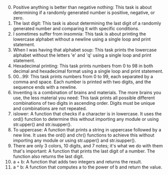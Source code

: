 0. Positive anything is better than negative nothing: This task is about determining if a randomly generated number is positive, negative, or zero.
1. The last digit: This task is about determining the last digit of a randomly generated number and comparing it with specific conditions.
2. I sometimes suffer from insomnia: This task is about printing the lowercase alphabet without a newline using a single loop and print statement.
3. When I was having that alphabet soup: This task prints the lowercase alphabet without the letters 'e' and 'q' using a single loop and print statement.
4. Hexadecimal printing: This task prints numbers from 0 to 98 in both decimal and hexadecimal format using a single loop and print statement.
5. 00...99: This task prints numbers from 0 to 99, each separated by a comma and space. Each number is printed with two digits, and the sequence ends with a newline.
6. Inventing is a combination of brains and materials. The more brains you use, the less material you need: This task prints all possible different combinations of two digits in ascending order. Digits must be unique and combinations are not repeated.
7. islower: A function that checks if a character is in lowercase. It uses the ord() function to determine this without importing any module or using str.upper() and str.isupper().
8. To uppercase: A function that prints a string in uppercase followed by a new line. It uses the ord() and chr() functions to achieve this without importing any module or using str.upper() and str.isupper().
9. There are only 3 colors, 10 digits, and 7 notes; it's what we do with them that's important: A function that prints the last digit of a number. The function also returns the last digit.
10. a + b: A function that adds two integers and returns the result.
11. a ^ b: A function that computes a to the power of b and return the value.
